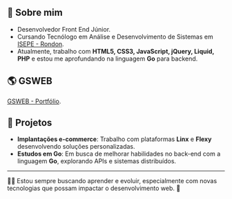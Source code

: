 
## 🚀 Sobre mim
- Desenvolvedor Front End Júnior.
- Cursando Tecnólogo em Análise e Desenvolvimento de Sistemas em [ISEPE - Rondon](https://iseperondon.com.br/).
- Atualmente, trabalho com **HTML5, CSS3, JavaScript, jQuery, Liquid, PHP** e estou me aprofundando na linguagem **Go** para backend.

## 🌎 GSWEB
[GSWEB - Portfólio](https://portfolio-zeta-three-49.vercel.app/).

## 🚧 Projetos
- **Implantações e-commerce**: Trabalho com plataformas **Linx** e **Flexy** desenvolvendo soluções personalizadas.
- **Estudos em Go**: Em busca de melhorar habilidades no back-end com a linguagem **Go**, explorando APIs e sistemas distribuídos.

---

👨‍💻 Estou sempre buscando aprender e evoluir, especialmente com novas tecnologias que possam impactar o desenvolvimento web. 🚀
